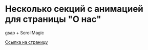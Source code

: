 # Несколько секций с анимацией для страницы "О нас"

gsap + ScrollMagic

[Ссылка на страницу](https://roobyroid.github.io/strana-vetrov-about/)